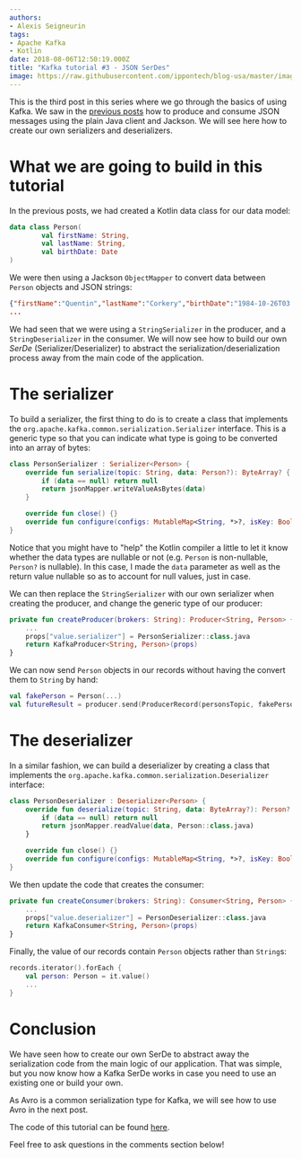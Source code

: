 ```yaml
---
authors:
- Alexis Seigneurin
tags:
- Apache Kafka
- Kotlin
date: 2018-08-06T12:50:19.000Z
title: "Kafka tutorial #3 - JSON SerDes"
image: https://raw.githubusercontent.com/ippontech/blog-usa/master/images/2018/08/kafka-logo.png
---
```


This is the third post in this series where we go through the basics of using Kafka. We saw in the [previous posts](https://blog.ippon.tech/tag/apache-kafka/) how to produce and consume JSON messages using the plain Java client and Jackson. We will see here how to create our own serializers and deserializers.

# What we are going to build in this tutorial

In the previous posts, we had created a Kotlin data class for our data model:

```kotlin
data class Person(
        val firstName: String,
        val lastName: String,
        val birthDate: Date
)
```

We were then using a Jackson `ObjectMapper` to convert data between `Person` objects and JSON strings:

```json
{"firstName":"Quentin","lastName":"Corkery","birthDate":"1984-10-26T03:52:14.449+0000"}
...
```

We had seen that we were using a `StringSerializer` in the producer, and a `StringDeserializer` in the consumer. We will now see how to build our own _SerDe_ (Serializer/Deserializer) to abstract the serialization/deserialization process away from the main code of the application.

# The serializer

To build a serializer, the first thing to do is to create a class that implements the `org.apache.kafka.common.serialization.Serializer` interface. This is a generic type so that you can indicate what type is going to be converted into an array of bytes:

```kotlin
class PersonSerializer : Serializer<Person> {
    override fun serialize(topic: String, data: Person?): ByteArray? {
        if (data == null) return null
        return jsonMapper.writeValueAsBytes(data)
    }

    override fun close() {}
    override fun configure(configs: MutableMap<String, *>?, isKey: Boolean) {}
}
```

Notice that you might have to "help" the Kotlin compiler a little to let it know whether the data types are nullable or not (e.g. `Person` is non-nullable, `Person?` is nullable). In this case, I made the `data` parameter as well as the return value nullable so as to account for null values, just in case.

We can then replace the `StringSerializer` with our own serializer when creating the producer, and change the generic type of our producer:

```kotlin
private fun createProducer(brokers: String): Producer<String, Person> {
    ...
    props["value.serializer"] = PersonSerializer::class.java
    return KafkaProducer<String, Person>(props)
}
```

We can now send `Person` objects in our records without having the convert them to `String` by hand:

```kotlin
val fakePerson = Person(...)
val futureResult = producer.send(ProducerRecord(personsTopic, fakePerson))
```

# The deserializer

In a similar fashion, we can build a deserializer by creating a class that implements the `org.apache.kafka.common.serialization.Deserializer` interface:

```kotlin
class PersonDeserializer : Deserializer<Person> {
    override fun deserialize(topic: String, data: ByteArray?): Person? {
        if (data == null) return null
        return jsonMapper.readValue(data, Person::class.java)
    }

    override fun close() {}
    override fun configure(configs: MutableMap<String, *>?, isKey: Boolean) {}
}
```

We then update the code that creates the consumer:

```kotlin
private fun createConsumer(brokers: String): Consumer<String, Person> {
    ...
    props["value.deserializer"] = PersonDeserializer::class.java
    return KafkaConsumer<String, Person>(props)
}
```

Finally, the value of our records contain `Person` objects rather than `String`s:

```kotlin
records.iterator().forEach {
    val person: Person = it.value()
    ...
}
```

# Conclusion

We have seen how to create our own SerDe to abstract away the serialization code from the main logic of our application. That was simple, but you now know how a Kafka SerDe works in case you need to use an existing one or build your own.

As Avro is a common serialization type for Kafka, we will see how to use Avro in the next post.

The code of this tutorial can be found [here](https://github.com/aseigneurin/kafka-tutorial-simple-client).

Feel free to ask questions in the comments section below!
